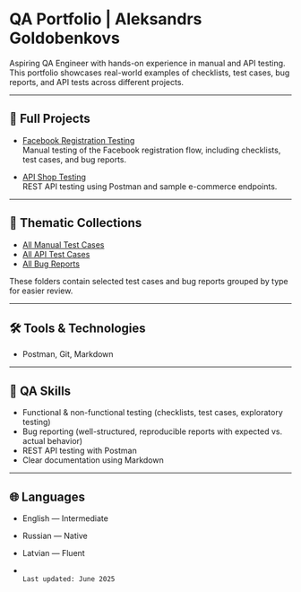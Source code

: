 # QA Portfolio | Aleksandrs Goldobenkovs

Aspiring QA Engineer with hands-on experience in manual and API testing.  
This portfolio showcases real-world examples of checklists, test cases, bug reports, and API tests across different projects.

---

## 🔹 Full Projects

- [Facebook Registration Testing](./projects/facebook/manual/registration)  
  Manual testing of the Facebook registration flow, including checklists, test cases, and bug reports.

- [API Shop Testing](./api_shop_project)  
  REST API testing using Postman and sample e-commerce endpoints.

---

## 📁 Thematic Collections

- [All Manual Test Cases](./all_manual_tests)  
- [All API Test Cases](./all_api_tests)  
- [All Bug Reports](./all_bug_reports)

These folders contain selected test cases and bug reports grouped by type for easier review.


---

## 🛠 Tools & Technologies

- Postman, Git, Markdown  


---

## 🧠 QA Skills

- Functional & non-functional testing (checklists, test cases, exploratory testing)  
- Bug reporting (well-structured, reproducible reports with expected vs. actual behavior)  
- REST API testing with Postman  
- Clear documentation using Markdown  

---

## 🌐 Languages

- English — Intermediate  
- Russian — Native  
- Latvian — Fluent

-                                                                               Last updated: June 2025


